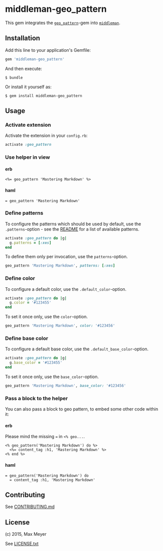 # middleman-geo_pattern

This gem integrates the
[`geo_pattern`](https://github.com/jasonlong/geo_pattern)-gem into
[`middleman`](https://middlemanapp.com/).

## Installation

Add this line to your application's Gemfile:

```ruby
gem 'middleman-geo_pattern'
```

And then execute:

    $ bundle

Or install it yourself as:

    $ gem install middleman-geo_pattern

## Usage

### Activate extension

Activate the extension in your `config.rb`:

```ruby
activate :geo_pattern
```

### Use helper in view

#### erb

```erb
<%= geo_pattern 'Mastering Markdown' %>
```

#### haml

```haml
= geo_pattern 'Mastering Markdown'
```

### Define patterns

To configure the patterns which should be used by default, use the
`.patterns`-option - see the
[README](https://github.com/jasonlong/geo_pattern#available-patterns) for a
list of available patterns.

```ruby
activate :geo_pattern do |g|
  g.patterns = [:xes]
end
```

To define them only per invocation, use the `patterns`-option.

```ruby
geo_pattern 'Mastering Markdown', patterns: [:xes]
```

### Define color

To configure a default color, use the `.default_color`-option.

```ruby
activate :geo_pattern do |g|
  g.color = '#123455'
end
```

To set it once only, use the `color`-option.

```ruby
geo_pattern 'Mastering Markdown', color: '#123456'
```

### Define base color

To configure a default base color, use the `.default_base_color`-option.

```ruby
activate :geo_pattern do |g|
  g.base_color = '#123455'
end
```

To set it once only, use the `base_color`-option.

```ruby
geo_pattern 'Mastering Markdown', base_color: '#123456'
```

### Pass a block to the helper

You can also pass a block to geo pattern, to embed some other code within it:

#### erb

Please mind the missing `=` in `<% geo...`.

```erb
<% geo_pattern('Mastering Markdown') do %>
  <%= content_tag :h1, 'Mastering Markdown' %>
<% end %>
```

#### haml

```haml
= geo_pattern('Mastering Markdown') do
  = content_tag :h1, 'Mastering Markdown'
```

## Contributing

See [CONTRIBUTING.md](CONTRIBUTING.md)

## License

(c) 2015, Max Meyer

See [LICENSE.txt](LICENSE.txt)

